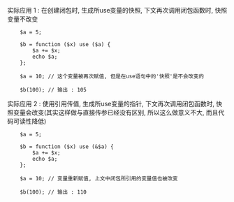   
实际应用 1 : 在创建闭包时, 生成所use变量的快照, 下文再次调用闭包函数时, 快照变量不改变  
```
    $a = 5;

    $b = function ($x) use ($a) {
        $a += $x;
        echo $a;
    };

    $a = 10; // 这个变量被再次赋值, 但是在use语句中的'快照'是不会改变的

    $b(100); // 输出 : 105
```
实际应用 2 : 使用引用传值, 生成所use变量的指针, 下文再次调用闭包函数时, 快照变量会改变(其实这样做与直接传参已经没有区别, 所以这么做意义不大, 而且代码可读性降低)  
```
    $a = 5;

    $b = function ($x) use (&$a) {
        $a += $x;
        echo $a;
    };

    $a = 10; // 变量重新赋值, 上文中闭包所引用的变量值也被改变

    $b(100); // 输出 : 110
